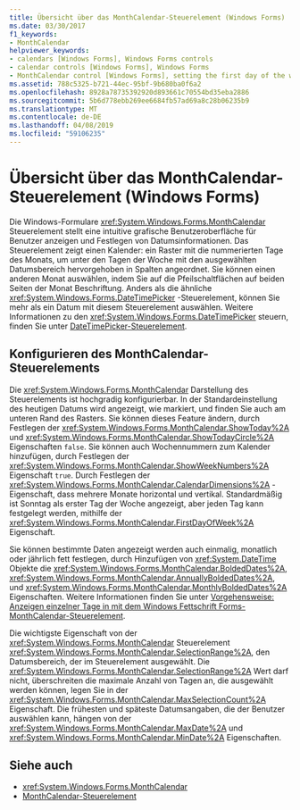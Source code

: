 ```yaml
---
title: Übersicht über das MonthCalendar-Steuerelement (Windows Forms)
ms.date: 03/30/2017
f1_keywords:
- MonthCalendar
helpviewer_keywords:
- calendars [Windows Forms], Windows Forms controls
- calendar controls [Windows Forms], Windows Forms
- MonthCalendar control [Windows Forms], setting the first day of the week
ms.assetid: 788c5325-b721-44ec-95bf-9b680ba0f6a2
ms.openlocfilehash: 8928a78735392920d893661c70554bd35eba2886
ms.sourcegitcommit: 5b6d778ebb269ee6684fb57ad69a8c28b06235b9
ms.translationtype: MT
ms.contentlocale: de-DE
ms.lasthandoff: 04/08/2019
ms.locfileid: "59106235"
---
```

# <a name="monthcalendar-control-overview-windows-forms"></a>Übersicht über das MonthCalendar-Steuerelement (Windows Forms)
Die Windows-Formulare <xref:System.Windows.Forms.MonthCalendar> Steuerelement stellt eine intuitive grafische Benutzeroberfläche für Benutzer anzeigen und Festlegen von Datumsinformationen. Das Steuerelement zeigt einen Kalender: ein Raster mit die nummerierten Tage des Monats, um unter den Tagen der Woche mit den ausgewählten Datumsbereich hervorgehoben in Spalten angeordnet. Sie können einen anderen Monat auswählen, indem Sie auf die Pfeilschaltflächen auf beiden Seiten der Monat Beschriftung. Anders als die ähnliche <xref:System.Windows.Forms.DateTimePicker> -Steuerelement, können Sie mehr als ein Datum mit diesem Steuerelement auswählen. Weitere Informationen zu den <xref:System.Windows.Forms.DateTimePicker> steuern, finden Sie unter [DateTimePicker-Steuerelement](datetimepicker-control-windows-forms.md).  
  
## <a name="configuring-the-monthcalendar-control"></a>Konfigurieren des MonthCalendar-Steuerelements  
 Die <xref:System.Windows.Forms.MonthCalendar> Darstellung des Steuerelements ist hochgradig konfigurierbar. In der Standardeinstellung des heutigen Datums wird angezeigt, wie markiert, und finden Sie auch am unteren Rand des Rasters. Sie können dieses Feature ändern, durch Festlegen der <xref:System.Windows.Forms.MonthCalendar.ShowToday%2A> und <xref:System.Windows.Forms.MonthCalendar.ShowTodayCircle%2A> Eigenschaften `false`. Sie können auch Wochennummern zum Kalender hinzufügen, durch Festlegen der <xref:System.Windows.Forms.MonthCalendar.ShowWeekNumbers%2A> Eigenschaft `true`. Durch Festlegen der <xref:System.Windows.Forms.MonthCalendar.CalendarDimensions%2A> -Eigenschaft, dass mehrere Monate horizontal und vertikal. Standardmäßig ist Sonntag als erster Tag der Woche angezeigt, aber jeden Tag kann festgelegt werden, mithilfe der <xref:System.Windows.Forms.MonthCalendar.FirstDayOfWeek%2A> Eigenschaft.  
  
 Sie können bestimmte Daten angezeigt werden auch einmalig, monatlich oder jährlich fett festlegen, durch Hinzufügen von <xref:System.DateTime> Objekte die <xref:System.Windows.Forms.MonthCalendar.BoldedDates%2A>, <xref:System.Windows.Forms.MonthCalendar.AnnuallyBoldedDates%2A>, und <xref:System.Windows.Forms.MonthCalendar.MonthlyBoldedDates%2A> Eigenschaften. Weitere Informationen finden Sie unter [Vorgehensweise: Anzeigen einzelner Tage in mit dem Windows Fettschrift Forms-MonthCalendar-Steuerelement](display-specific-days-in-bold-with-wf-monthcalendar-control.md).  
  
 Die wichtigste Eigenschaft von der <xref:System.Windows.Forms.MonthCalendar> Steuerelement <xref:System.Windows.Forms.MonthCalendar.SelectionRange%2A>, den Datumsbereich, der im Steuerelement ausgewählt. Die <xref:System.Windows.Forms.MonthCalendar.SelectionRange%2A> Wert darf nicht, überschreiten die maximale Anzahl von Tagen an, die ausgewählt werden können, legen Sie in der <xref:System.Windows.Forms.MonthCalendar.MaxSelectionCount%2A> Eigenschaft. Die frühesten und späteste Datumsangaben, die der Benutzer auswählen kann, hängen von der <xref:System.Windows.Forms.MonthCalendar.MaxDate%2A> und <xref:System.Windows.Forms.MonthCalendar.MinDate%2A> Eigenschaften.  
  
## <a name="see-also"></a>Siehe auch

- <xref:System.Windows.Forms.MonthCalendar>
- [MonthCalendar-Steuerelement](monthcalendar-control-windows-forms.md)
